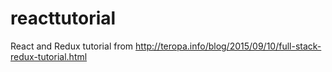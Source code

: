 # reacttutorial
React and Redux tutorial from http://teropa.info/blog/2015/09/10/full-stack-redux-tutorial.html
